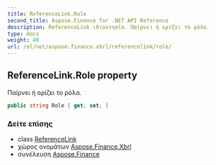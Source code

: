 ```yaml
---
title: ReferenceLink.Role
second_title: Aspose.Finance for .NET API Reference
description: ReferenceLink ιδιοκτησία. Παίρνει ή ορίζει το ρόλο.
type: docs
weight: 40
url: /el/net/aspose.finance.xbrl/referencelink/role/
---
```

## ReferenceLink.Role property

Παίρνει ή ορίζει το ρόλο.

```csharp
public string Role { get; set; }
```

### Δείτε επίσης

* class [ReferenceLink](../)
* χώρος ονομάτων [Aspose.Finance.Xbrl](../../referencelink/)
* συνέλευση [Aspose.Finance](../../../)


